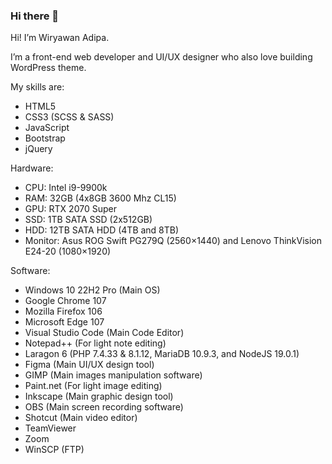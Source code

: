 ### Hi there 👋

Hi! I’m Wiryawan Adipa.

I’m a front-end web developer and UI/UX designer who also love building WordPress theme.

My skills are:
- HTML5
- CSS3 (SCSS & SASS)
- JavaScript
- Bootstrap
- jQuery

Hardware:
- CPU: Intel i9-9900k
- RAM: 32GB (4x8GB 3600 Mhz CL15)
- GPU: RTX 2070 Super
- SSD: 1TB SATA SSD (2x512GB)
- HDD: 12TB SATA HDD (4TB and 8TB)
- Monitor: Asus ROG Swift PG279Q (2560×1440) and Lenovo ThinkVision E24-20 (1080×1920)

Software:
- Windows 10 22H2 Pro (Main OS)
- Google Chrome 107
- Mozilla Firefox 106
- Microsoft Edge 107
- Visual Studio Code (Main Code Editor)
- Notepad++ (For light note editing)
- Laragon 6 (PHP 7.4.33 & 8.1.12, MariaDB 10.9.3, and NodeJS 19.0.1)
- Figma (Main UI/UX design tool)
- GIMP (Main images manipulation software)
- Paint.net (For light image editing)
- Inkscape (Main graphic design tool)
- OBS (Main screen recording software)
- Shotcut (Main video editor)
- TeamViewer
- Zoom
- WinSCP (FTP)

<!--
**wiryawanadipa/wiryawanadipa** is a ✨ _special_ ✨ repository because its `README.md` (this file) appears on your GitHub profile.

Here are some ideas to get you started:

- 🔭 I’m currently working on ...
- 🌱 I’m currently learning ...
- 👯 I’m looking to collaborate on ...
- 🤔 I’m looking for help with ...
- 💬 Ask me about ...
- 📫 How to reach me: ...
- 😄 Pronouns: ...
- ⚡ Fun fact: ...
-->
